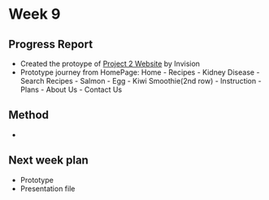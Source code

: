 # Week 9
## Progress Report
- Created the protoype of [Project 2 Website](https://invis.io/BDQRXVP29GN#/349685163_Home) by Invision 
- Prototype journey from HomePage: Home - Recipes - Kidney Disease - Search Recipes - Salmon - Egg - Kiwi Smoothie(2nd row) - Instruction - Plans - About Us - Contact Us

## Method
- 

## Next week plan
- Prototype
- Presentation file

